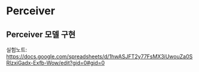 # Perceiver
## Perceiver 모델 구현

실험노트: https://docs.google.com/spreadsheets/d/1hwASJFT2y77FsMX3iUwouZa0SRlzxiGadx-Exfb-Wow/edit?gid=0#gid=0

